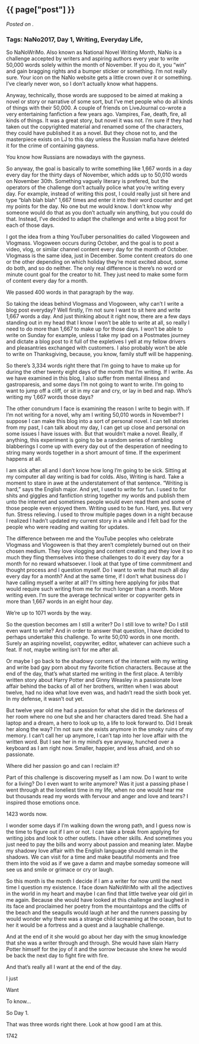 

## {{ page["post"] }}

*Posted on <!--{ page["date"] }-->.*

### Tags: NaNo2017, Day 1, Writing, Everyday Life, 

So NaNoWriMo.  Also known as National Novel Writing Month, NaNo is a challenge accepted by writers and aspiring authors every year to write 50,000 words solely within the month of November.  If you do it, you “win” and gain bragging rights and a bumper sticker or something.  I’m not really sure.  Your icon on the NaNo website gets a little crown over it or something.  I’ve clearly never won, so I don’t actually know what happens.  

Anyway, technically, those words are supposed to be aimed at making a novel or story or narrative of some sort, but I’ve met people who do all kinds of things with their 50,000.  A couple of friends on LiveJournal co-wrote a very entertaining fanfiction a few years ago.  Vampires, Fae, death, fire, all kinds of things.  It was a great story, but novel it was not.  I’m sure if they had taken out the copyrighted material and renamed some of the characters, they could have published it as a novel.  But they chose not to, and the masterpiece exists on LJ to this day unless the Russian mafia have deleted it for the crime of containing gayness.

You know how Russians are nowadays with the gayness.

So anyway, the goal is basically to write something like 1,667 words in a day every day for the thirty days of November, which adds up to 50,010 words on November 30th.  Something vaguely literary is prefered, but the operators of the challenge don’t actually police what you’re writing every day.  For example, instead of writing this post, I could really just sit here and type “blah blah blah” 1,667 times and enter it into their word counter and get my points for the day.  No one but me would know.  I don’t know why someone would do that as you don’t actually win anything, but you could do that.  Instead, I’ve decided to adapt the challenge and write a blog post for each of those days.

I got the idea from a thing YouTuber personalities do called Vlogoween and Vlogmass.  Vlogoween occurs during October, and the goal is to post a video, vlog, or similar channel content every day for the month of October.  Vlogmass is the same idea, just in December.  Some content creators do one or the other depending on which holiday they’re most excited about, some do both, and so do neither.  The only real difference is there’s no word or minute count goal for the creator to hit.  They just need to make some form of content every day for a month.  

We passed 400 words in that paragraph by the way.

So taking the ideas behind Vlogmass and Vlogoween, why can’t I write a blog post everyday?  Well firstly, I’m not sure I want to sit here and write 1,667 words a day.  And just thinking about it right now, there are a few days standing out in my head that I know I won’t be able to write at all, so really I need to do more than 1,667 to make up for those days.  I won’t be able to write on Sunday for example, unless I take my ipad on a Postmates journey and dictate a blog post to it full of the expletives I yell at my fellow drivers and pleasantries exchanged with customers.  I also probably won’t be able to write on Thanksgiving, because, you know, family stuff will be happening.  

So there’s 3,334 words right there that I’m going to have to make up for during the other twenty eight days of the month that I’m writing.  If I write.  As we have examined in this blog, I also suffer from mental illness and gastroparesis, and some days I’m not going to want to write.  I’m going to want to jump off a cliff, or sit in my car and cry, or lay in bed and nap.  Who’s writing my 1,667 words those days?  

The other conundrum I face is examining the reason I write to begin with.  If I’m not writing for a novel, why am I writing 50,010 words in November?  I suppose I can make this blog into a sort of personal novel.  I can tell stories from my past, I can talk about my day, I can get up close and personal on some issues I have issues with.  But that wouldn’t make a novel.  Really, if anything, this experiment is going to be a random series of rambling blabberings I come up with every day out of the desperation of needing to string many words together in a short amount of time.  If the experiment happens at all.

I am sick after all and I don’t know how long I’m going to be sick.  Sitting at my computer all day writing is bad for colds.  Also, Writing is hard.  Take a moment to stare in awe at the understatement of that sentence.  “Writing is hard,” says the English major.  And yet, I used to write for fun.  I used to for shits and giggles and fanfiction string together my words and publish them unto the internet and sometimes people would even read them and some of those people even enjoyed them.  Writing used to be fun.  Hard, yes.  But very fun.  Stress relieving.  I used to throw multiple pages down in a night because I realized I hadn’t updated my current story in a while and I felt bad for the people who were reading and waiting for updates.

The difference between me and the YouTube peoples who celebrate Vlogmass and Vlogoween is that they aren’t completely burned out on their chosen medium.  They love vlogging and content creating and they love it so much they fling themselves into these challenges to do it every day for a month for no reward whatsoever.  I look at that type of time commitment and thought process and I question myself.  Do I want to write that much all day every day for a month?  And at the same time, if I don’t what business do I have calling myself a writer at all?  I’m sitting here applying for jobs that would require such writing from me for much longer than a month.  More writing even.  I’m sure the average technical writer or copywriter gets in more than 1,667 words in an eight hour day.

We’re up to 1071 words by the way.

So the question becomes am I still a writer?  Do I still love to write?  Do I still even want to write?  And in order to answer that question, I have decided to perhaps undertake this challenge.  To write 50,010 words in one month.  Surely an aspiring novelist, copywriter, editor, whatever can achieve such a feat.  If not, maybe writing isn’t for me after all.  

Or maybe I go back to the shadowy corners of the internet with my writing and write bad gay porn about my favorite fiction characters.  Because at the end of the day, that’s what started me writing in the first place.  A terribly written story about Harry Potter and Ginny Weasley in a passionate love affair behind the backs of all of her brothers, written when I was about twelve, had no idea what love even was, and hadn’t read the sixth book yet.  In my defense, it wasn’t out yet.

But twelve year old me had a passion for what she did in the darkness of her room where no one but she and her characters dared tread.  She had a laptop and a dream, a hero to look up to, a life to look forward to.  Did I break her along the way?  I’m not sure she exists anymore in the smoky ruins of my memory.  I can’t call her up anymore, I can’t tap into her love affair with the written word.  But I see her in my mind’s eye anyway, hunched over a keyboard as I am right now.  Smaller, happier, and less afraid, and oh so passionate.

Where did her passion go and can I reclaim it?  

Part of this challenge is discovering myself as I am now.  Do I want to write for a living?  Do I even want to write anymore?  Was it just a passing phase I went through at the loneliest time in my life, when no one would hear me but thousands read my words with fervour and anger and love and tears?  I inspired those emotions once.  

1423 words now.

I wonder some days if I’m walking down the wrong path, and I guess now is the time to figure out if I am or not.  I can take a break from applying for writing jobs and look to other outlets.  I have other skills.  And sometimes you just need to pay the bills and worry about passion and meaning later.  Maybe my shadowy love affair with the English language should remain in the shadows.  We can visit for a time and make beautiful moments and free them into the void as if we gave a damn and maybe someday someone will see us and smile or grimace or cry or laugh.

So this month is the month I decide if I am a writer for now until the next time I question my existence.  I face down NaNoWriMo with all the adjectives in the world in my heart and maybe I can find that little twelve year old girl in me again.  Because she would have looked at this challenge and laughed in its face and proclaimed her poetry from the mountaintops and the cliffs of the beach and the seagulls would laugh at her and the runners passing by would wonder why there was a strange child screaming at the ocean, but to her it would be a fortress and a quest and a laughable challenge.

And at the end of it she would go about her day with the smug knowledge that she was a writer through and through.  She would have slain Harry Potter himself for the joy of it and the sorrow because she knew he would be back the next day to fight fire with fire.

And that’s really all I want at the end of the day.

I just

Want

To know...

So Day 1.  

That was three words right there.  Look at how good I am at this.

1742
